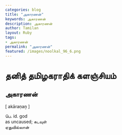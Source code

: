 ```yaml
---  
categories: blog  
title: "அகாரணன்"
keywords: அகாரணன்  
description: அகாரணன்
author: Tamilan  
layout: Ruby  
tags:     
- அகாரணன்
permalink: "அகாரணன்"  
featured: /images/noolkal_96_6.png  
--- 
```

# தனித் தமிழகராதிக் களஞ்சியம்
## அகாரணன்

[ akāraṇaṉ ]  
  
பெ. id. god  
as uncaused; கடவுள்  
ஏதுவில்லான்